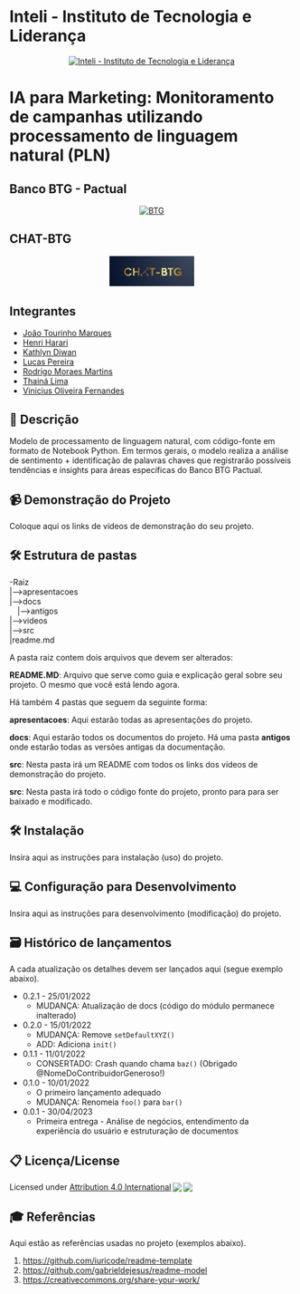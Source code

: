 # Inteli - Instituto de Tecnologia e Liderança 

<p align="center">
<a href= "https://www.inteli.edu.br/"><img src="https://s3.amazonaws.com/gupy5/production/companies/26702/career/63484/images/2022-04-28_16-56_logo.png" alt="Inteli - Instituto de Tecnologia e Liderança" border="0" width="200"></a>
</p>

# IA para Marketing: Monitoramento de campanhas utilizando processamento de linguagem natural (PLN)

## Banco BTG - Pactual

<p align="center">
<a href= "https://www.btgpactual.com/"><img src="https://upload.wikimedia.org/wikipedia/commons/c/c2/Btg-logo-blue.svg" alt="BTG" border="0" width="200"></a>
</p>
  
## CHAT-BTG

<p align="center">
<img src="https://github.com/2023M6T4-Inteli/Projeto2/blob/main/docs/Imagens/CHAT-BTG.png" alt="Logo CHAT-BTG" border="0" width="150">
</p>

## Integrantes
- <a href="https://www.linkedin.com/in/jo%C3%A3o-tourinho-marques-1b64b2232/">João Tourinho Marques</a>
- <a href="https://www.linkedin.com/in/henri-harari-717930242/">Henri Harari</a>
- <a href="https://www.linkedin.com/in/kathlyn-diwan-0a0189232/">Kathlyn Diwan</a>
- <a href="https://www.linkedin.com/in/lucas-conti-pereira-3410b1233/">Lucas Pereira</a>
- <a href="https://www.linkedin.com/in/rodrigo-moraes-martins-/">Rodrigo Moraes Martins</a>
- <a href="https://www.linkedin.com/in/thainadedeus/">Thainá Lima</a>
- <a href="https://www.linkedin.com/in/vinicius-oliveira-fernandes/">Vinicius Oliveira Fernandes</a>

## 📜 Descrição

Modelo de processamento de linguagem natural, com código-fonte em formato de Notebook Python. Em termos gerais, o modelo realiza a análise de sentimento + identificação de palavras chaves que registrarão possíveis tendências e insights para áreas específicas do Banco BTG Pactual.

## 📹 Demonstração do Projeto

Coloque aqui os links de vídeos de demonstração do seu projeto.

## 🛠 Estrutura de pastas

-Raiz<br>
|-->apresentacoes<br>
|-->docs<br>
  &emsp;|-->antigos<br>
|-->videos<br>
|-->src<br>
|readme.md<br>

A pasta raiz contem dois arquivos que devem ser alterados:

<b>README.MD</b>: Arquivo que serve como guia e explicação geral sobre seu projeto. O mesmo que você está lendo agora.

Há também 4 pastas que seguem da seguinte forma:

<b>apresentacoes</b>: Aqui estarão todas as apresentações do projeto.

<b>docs</b>: Aqui estarão todos os documentos do projeto. Há uma pasta <b>antigos</b> onde estarão todas as versões antigas da documentação.

<b>src</b>: Nesta pasta irá um README com todos os links dos vídeos de demonstração do projeto.

<b>src</b>: Nesta pasta irá todo o código fonte do projeto, pronto para para ser baixado e modificado.<br>


## 🛠 Instalação

Insira aqui as instruções para instalação (uso) do projeto.

## 💻 Configuração para Desenvolvimento

Insira aqui as instruções para desenvolvimento (modificação) do projeto.

## 🗃 Histórico de lançamentos

A cada atualização os detalhes devem ser lançados aqui (segue exemplo abaixo).

* 0.2.1 - 25/01/2022
    * MUDANÇA: Atualização de docs (código do módulo permanece inalterado)
* 0.2.0 - 15/01/2022
    * MUDANÇA: Remove `setDefaultXYZ()`
    * ADD: Adiciona `init()`
* 0.1.1 - 11/01/2022
    * CONSERTADO: Crash quando chama `baz()` (Obrigado @NomeDoContribuidorGeneroso!)
* 0.1.0 - 10/01/2022
    * O primeiro lançamento adequado
    * MUDANÇA: Renomeia `foo()` para `bar()`
* 0.0.1 - 30/04/2023
    * Primeira entrega - Análise de negócios, entendimento da experiência do usuário e estruturação de documentos

## 📋 Licença/License

Licensed under <a href="http://creativecommons.org/licenses/by/4.0/?ref=chooser-v1" target="_blank" rel="license noopener noreferrer" style="display:inline-block;">Attribution 4.0 International<img style="height:22px!important;margin-left:3px;vertical-align:text-bottom;" src="https://mirrors.creativecommons.org/presskit/icons/cc.svg?ref=chooser-v1"><img style="height:22px!important;margin-left:3px;vertical-align:text-bottom;" src="https://mirrors.creativecommons.org/presskit/icons/by.svg?ref=chooser-v1"></a></p>

## 🎓 Referências

Aqui estão as referências usadas no projeto (exemplos abaixo).

1. <https://github.com/iuricode/readme-template>
2. <https://github.com/gabrieldejesus/readme-model>
3. <https://creativecommons.org/share-your-work/>
